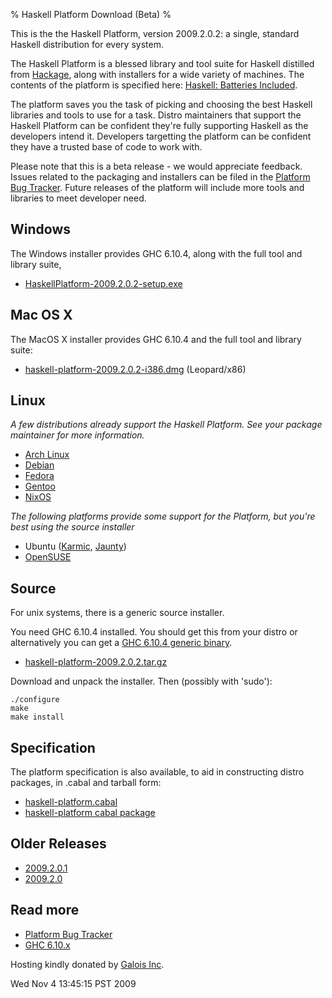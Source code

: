 % Haskell Platform Download (Beta)
%

This is the the Haskell Platform, version 2009.2.0.2: a single, standard
Haskell distribution for every system.

The Haskell Platform is a blessed library and tool suite for Haskell
distilled from [Hackage], along with installers for a wide variety of
machines. The contents of the platform is specified here: [Haskell:
Batteries Included].

The platform saves you the task of picking and choosing the best Haskell
libraries and tools to use for a task. Distro maintainers that support
the Haskell Platform can be confident they're fully supporting Haskell
as the developers intend it. Developers targetting the platform can be
confident they have a trusted base of code to work with.

Please note that this is a beta release - we would appreciate feedback.
Issues related to the packaging and installers can be filed in the
[Platform Bug Tracker]. Future releases of the platform will include
more tools and libraries to meet developer need.

[Hackage]: http://hackage.haskell.org
[Platform Bug Tracker]: http://trac.haskell.org/haskell-platform/
[Haskell: Batteries Included]: ./contents.html

Windows
-------

The Windows installer provides GHC 6.10.4, along with the full tool and
library suite,

 * [HaskellPlatform-2009.2.0.2-setup.exe]

[HaskellPlatform-2009.2.0.2-setup.exe]: http://hackage.haskell.org/platform/2009.2.0.2/HaskellPlatform-2009.2.0.2-setup.exe

Mac OS X
--------

The MacOS X installer provides GHC 6.10.4 and the full tool and library suite:

 * [haskell-platform-2009.2.0.2-i386.dmg] (Leopard/x86)

[haskell-platform-2009.2.0.2-i386.dmg]: http://hackage.haskell.org/platform/2009.2.0.2/haskell-platform-2009.2.0.2-i386.dmg

Linux
-----

*A few distributions already support the Haskell Platform. See your
package maintainer for more information.*

* [Arch Linux]
* [Debian]
* [Fedora]
* [Gentoo]
* [NixOS]

[Arch Linux]: http://aur.archlinux.org/packages.php?ID=26279
[Gentoo]: http://www.haskell.org/haskellwiki/Gentoo/HaskellPlatform
[NixOS]: http://hydra.nixos.org/job/nixpkgs/trunk/haskellPackages_ghc6102.haskellPlatform/jobstatus
[Fedora]: http://fedoraproject.org/wiki/Haskell_SIG#Haskell_Platform_support 
[Debian]: http://packages.debian.org/sid/haskell-platform

*The following platforms provide some support for the Platform, but
you're best using the source installer*

* Ubuntu ([Karmic], [Jaunty])
* [OpenSUSE]

[Jaunty]: http://sitr.us/2009/07/02/how-to-install-haskell-platform-on-ubuntu-jaunty.html
[Karmic]: http://davidsiegel.org/haskell-platform-in-karmic-koala/
[OpenSUSE]: http://en.opensuse.org/Packaging/Haskell

Source
------

For unix systems, there is a generic source installer.

You need GHC 6.10.4 installed. You should get this from your distro or
alternatively you can get a [GHC 6.10.4 generic binary].

 * [haskell-platform-2009.2.0.2.tar.gz]

[haskell-platform-2009.2.0.2.tar.gz]: http://hackage.haskell.org/platform/2009.2.0.2/haskell-platform-2009.2.0.2.tar.gz
[GHC 6.10.4 generic binary]: http://haskell.org/ghc/download_ghc_6_10_4.html

Download and unpack the installer. Then (possibly with 'sudo'):

    ./configure
    make
    make install

Specification
-------------

The platform specification is also available, to aid in constructing
distro packages, in .cabal and tarball form:

 * [haskell-platform.cabal]
 * [haskell-platform cabal package]

[haskell-platform.cabal]: http://hackage.haskell.org/platform/2009.2.0.2/haskell-platform.cabal
[haskell-platform cabal package]: http://hackage.haskell.org/platform/2009.2.0.2/cabal/

Older Releases
--------------

 * [2009.2.0.1]
 * [2009.2.0]

[2009.2.0.1]: http://hackage.haskell.org/platform/2009.2.0.1/
[2009.2.0]: http://hackage.haskell.org/platform/2009.2.0/

Read more
---------

* [Platform Bug Tracker]
* [GHC 6.10.x]

[GHC 6.10.x]: http://haskell.org/ghc

Hosting kindly donated by [Galois Inc].

[Galois Inc]: http://galois.com

Wed Nov  4 13:45:15 PST 2009

